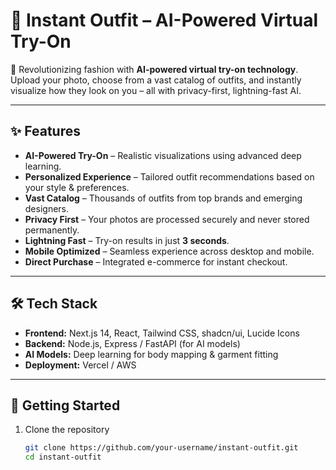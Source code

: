 # 👗 Instant Outfit – AI-Powered Virtual Try-On

🚀 Revolutionizing fashion with **AI-powered virtual try-on technology**.  
Upload your photo, choose from a vast catalog of outfits, and instantly visualize how they look on you – all with privacy-first, lightning-fast AI.  

---

## ✨ Features

- **AI-Powered Try-On** – Realistic visualizations using advanced deep learning.
- **Personalized Experience** – Tailored outfit recommendations based on your style & preferences.
- **Vast Catalog** – Thousands of outfits from top brands and emerging designers.
- **Privacy First** – Your photos are processed securely and never stored permanently.
- **Lightning Fast** – Try-on results in just **3 seconds**.
- **Mobile Optimized** – Seamless experience across desktop and mobile.
- **Direct Purchase** – Integrated e-commerce for instant checkout.

---

## 🛠️ Tech Stack

- **Frontend:** Next.js 14, React, Tailwind CSS, shadcn/ui, Lucide Icons  
- **Backend:** Node.js, Express / FastAPI (for AI models)  
- **AI Models:** Deep learning for body mapping & garment fitting  
- **Deployment:** Vercel / AWS  

---

## 🚀 Getting Started

1. Clone the repository
   ```bash
   git clone https://github.com/your-username/instant-outfit.git
   cd instant-outfit
